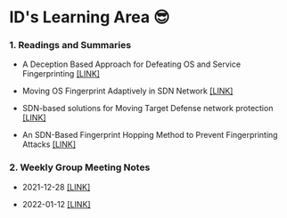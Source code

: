 # ID's Learning Area 😎

### 1. Readings and Summaries

- A Deception Based Approach for Defeating OS and Service Fingerprinting [[LINK]](ref_and_notes/A_Deception_Based_Approach_for_Defeating_OS_and_Service_Fingerprinting.pdf)

- Moving OS Fingerprint Adaptively in SDN Network [[LINK]](ref_and_notes/Moving_OS_fingerprint_adaptively_in_SDN_network.pdf)

- SDN-based solutions for Moving Target Defense network protection [[LINK]](ref_and_notes/SDN-based_solutions_for_moving_target_defense_network_protection.pdf)

- An SDN-Based Fingerprint Hopping Method to Prevent Fingerprinting Attacks [[LINK]](ref_and_notes/An_SDN-Based_Fingerprint_Hopping_Method_to_Prevent_Fingerprinting_Attacks.pdf)

### 2. Weekly Group Meeting Notes 

- 2021-12-28 [[LINK]](weekly_meeting/20211228.md)

- 2022-01-12 [[LINK]](weekly_meeting/20220112.md)
